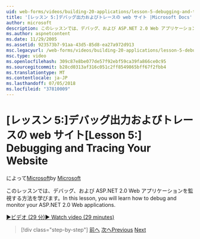 ```yaml
---
uid: web-forms/videos/building-20-applications/lesson-5-debugging-and-tracing-your-website
title: '[レッスン 5:]デバッグ出力およびトレースの web サイト |Microsoft Docs'
author: microsoft
description: このレッスンでは、デバッグ、および ASP.NET 2.0 Web アプリケーションを監視する方法を学びます。
ms.author: aspnetcontent
ms.date: 11/29/2005
ms.assetid: 923573b7-91aa-43d5-85d8-ea27a972d913
msc.legacyurl: /web-forms/videos/building-20-applications/lesson-5-debugging-and-tracing-your-website
msc.type: video
ms.openlocfilehash: 309c87e8be077de57f92ebf59ca39fa866ce0c95
ms.sourcegitcommit: b28cd0313af316c051c2ff8549865bff67f2fbb4
ms.translationtype: MT
ms.contentlocale: ja-JP
ms.lasthandoff: 07/05/2018
ms.locfileid: "37810009"
---
```

<a name="lesson-5-debugging-and-tracing-your-website"></a><span data-ttu-id="945f1-103">[レッスン 5:]デバッグ出力およびトレースの web サイト</span><span class="sxs-lookup"><span data-stu-id="945f1-103">[Lesson 5:] Debugging and Tracing Your Website</span></span>
====================
<span data-ttu-id="945f1-104">によって[Microsoft](https://github.com/microsoft)</span><span class="sxs-lookup"><span data-stu-id="945f1-104">by [Microsoft](https://github.com/microsoft)</span></span>

<span data-ttu-id="945f1-105">このレッスンでは、デバッグ、および ASP.NET 2.0 Web アプリケーションを監視する方法を学びます。</span><span class="sxs-lookup"><span data-stu-id="945f1-105">In this lesson, you will learn how to debug and monitor your ASP.NET 2.0 Web applications.</span></span>

[<span data-ttu-id="945f1-106">&#9654;ビデオ (29 分)</span><span class="sxs-lookup"><span data-stu-id="945f1-106">&#9654; Watch video (29 minutes)</span></span>](https://channel9.msdn.com/Blogs/ASP-NET-Site-Videos/lesson-5-debugging-and-tracing-your-website)

> [!div class="step-by-step"]
> <span data-ttu-id="945f1-107">[前へ](lesson-4-understanding-web-application-state.md)
> [次へ](lesson-6-working-with-stylesheets-and-master-pages.md)</span><span class="sxs-lookup"><span data-stu-id="945f1-107">[Previous](lesson-4-understanding-web-application-state.md)
[Next](lesson-6-working-with-stylesheets-and-master-pages.md)</span></span>
